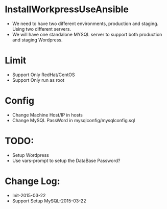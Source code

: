 # InstallWorkpressUseAnsible

 - We need to have two different environments, production and staging. Using two different servers.
 - We will have one standalone MYSQL server to support both production and staging Wordpress. 

# Limit
  - Support Only RedHat/CentOS
  - Support Only run as root

# Config
  - Change Machine Host/IP in hosts
  - Change MySQL PassWord in mysqlconfig/mysqlconfig.sql

# TODO:
  - Setup Wordpress
  - Use vars-prompt to setup the DataBase Password?

# Change Log:
  - Init-2015-03-22
  - Support Setup MySQL-2015-03-22
 
